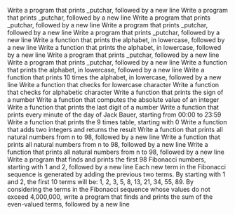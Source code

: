 Write a program that prints _putchar, followed by a new line
Write a program that prints _putchar, followed by a new line
Write a program that prints _putchar, followed by a new line
Write a program that prints _putchar, followed by a new line
Write a program that prints _putchar, followed by a new line
Write a function that prints the alphabet, in lowercase, followed by a new line
Write a function that prints the alphabet, in lowercase, followed by a new line
Write a program that prints _putchar, followed by a new line
Write a program that prints _putchar, followed by a new line
Write a function that prints the alphabet, in lowercase, followed by a new line
Write a function that prints 10 times the alphabet, in lowercase, followed by a new line
Write a function that checks for lowercase character
Write a function that checks for alphabetic character
Write a function that prints the sign of a number
Write a function that computes the absolute value of an integer
Write a function that prints the last digit of a number
Write a function that prints every minute of the day of Jack Bauer, starting from 00:00 to 23:59
Write a function that prints the 9 times table, starting with 0
Write a function that adds two integers and returns the result
Write a function that prints all natural numbers from n to 98, followed by a new line
Write a function that prints all natural numbers from n to 98, followed by a new line
Write a function that prints all natural numbers from n to 98, followed by a new line
Write a program that finds and prints the first 98 Fibonacci numbers, starting with 1 and 2, followed by a new line
Each new term in the Fibonacci sequence is generated by adding the previous two terms. By starting with 1 and 2, the first 10 terms will be: 1, 2, 3, 5, 8, 13, 21, 34, 55, 89. By considering the terms in the Fibonacci sequence whose values do not exceed 4,000,000, write a program that finds and prints the sum of the even-valued terms, followed by a new line
